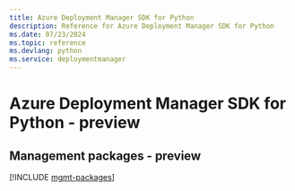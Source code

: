 ```yaml
---
title: Azure Deployment Manager SDK for Python
description: Reference for Azure Deployment Manager SDK for Python
ms.date: 07/23/2024
ms.topic: reference
ms.devlang: python
ms.service: deploymentmanager
---
```

# Azure Deployment Manager SDK for Python - preview

## Management packages - preview
[!INCLUDE [mgmt-packages](deployment-manager-mgmt-index.md)]